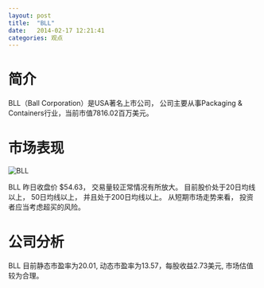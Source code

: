 ```yaml
---
layout: post
title:  "BLL"
date:   2014-02-17 12:21:41
categories: 观点
---
```


# 简介
BLL（Ball Corporation）是USA著名上市公司，
公司主要从事Packaging & Containers行业，当前市值7816.02百万美元。

# 市场表现

![BLL](http://finviz.com/chart.ashx?t=BLL&ty=c&ta=1&p=d&s=l)

BLL 昨日收盘价 $54.63，
交易量较正常情况有所放大。
目前股价处于20日均线以上，
50日均线以上，
并且处于200日均线以上。
从短期市场走势来看，
投资者应当考虑超买的风险。

# 公司分析
BLL 目前静态市盈率为20.01, 动态市盈率为13.57，每股收益2.73美元,
市场估值较为合理。
